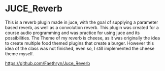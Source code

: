 # JUCE_Reverb

This is a reverb plugin made in juce, with the goal of supplying a parameter based reverb, as well as a convolution reverb. This plugin was created for a course audio programming and was practice for using juce and its possibilities. The Theme of my reverb is cheese, as it was originally the idea to create multiple food themed plugins that create a burger. However this idea of the class was not finished, even so, I still implemented the cheese theme myself.

https://github.com/Faethryn/Juce_Reverb